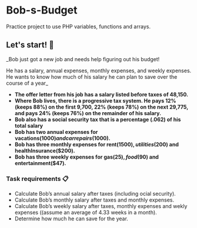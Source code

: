 # Bob-s-Budget
Practice project to use PHP variables, functions and arrays.

## Let's start! 🚀

_Bob just got a new job and needs help figuring out his budget!

He has a salary, annual expenses, monthly expenses, and weekly expenses. He wants to know how much of his salary he can plan to save over the course of a year_

* **The offer letter from his job has a salary listed before taxes of 48,150.**
* **Where Bob lives, there is a progressive tax system. He pays 12% (keeps 88%) on the first 9,700, 22% (keeps 78%) on the next 29,775, and pays 24% (keeps 76%) on the remainder of his salary.**
* **Bob also has a social security tax that is a percentage (.062) of his total salary**
* **Bob has two annual expenses for vacations($1000) and car repairs($1000).**
* **Bob has three monthly expenses for rent($1500), utilities($200) and healthInsurance($200).**
* **Bob has three weekly expenses for gas($25), food($90) and entertainment($47).**


### Task requirements 📋

* Calculate Bob’s annual salary after taxes (including ocial security).
* Calculate Bob’s monthly salary after taxes and monthly expenses.
* Calculate Bob’s weekly salary after taxes, monthly expenses and wekly expenses ((assume an average of 4.33 weeks in a month).
* Determine how much he can save for the year.
